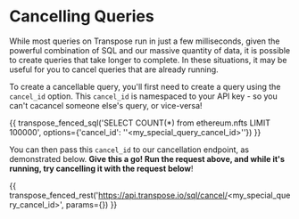 # Cancelling Queries

While most queries on Transpose run in just a few milliseconds, given the powerful combination of SQL and our massive quantity of data, it is possible to create queries that take longer to complete.  In these situations, it may be useful for you to cancel queries that are already running.

To create a cancellable query, you'll first need to create a query using the `cancel_id` option.  This `cancel_id` is namespaced to your API key - so you can't cacancel someone else's query, or vice-versa!

{{ transpose_fenced_sql('SELECT COUNT(*) from ethereum.nfts LIMIT 100000', options={'cancel_id': '\'<my_special_query_cancel_id>\''}) }}

You can then pass this `cancel_id` to our cancellation endpoint, as demonstrated below.  **Give this a go!  Run the request above, and while it's running, try cancelling it with the request below**!

{{ transpose_fenced_rest('https://api.transpose.io/sql/cancel/<my_special_query_cancel_id>', params={}) }}
